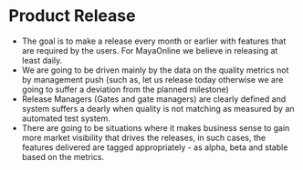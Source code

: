 # Product Release
- The goal is to make a release every month or earlier with features that are required by the users.  For MayaOnline we believe in releasing at least daily.
- We are going to be driven mainly by the data on the quality metrics not by management push (such as, let us release today otherwise we are going to suffer a deviation from the planned milestone) 
- Release Managers (Gates and gate managers)  are clearly defined and system suffers a dearly when quality is not matching as measured by an automated test system.
- There are going to be situations where it makes business sense to gain more market visibility that drives the releases, in such cases, the features delivered are tagged appropriately - as alpha, beta and stable based on the metrics.
